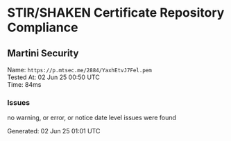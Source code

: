 # STIR/SHAKEN Certificate Repository Compliance

## Martini Security

Name: `https://p.mtsec.me/2884/YaxhEtvJ7Fel.pem`\
Tested At: 02 Jun 25 00:50 UTC\
Time: 84ms

### Issues

no warning, or error, or notice date level issues were found

Generated: 02 Jun 25 01:01 UTC